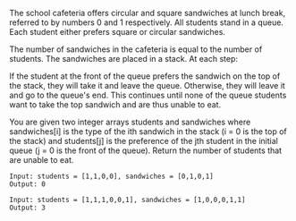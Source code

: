The school cafeteria offers circular and square sandwiches at lunch break, referred to by numbers 0 and 1 respectively. All students stand in a queue. Each student either prefers square or circular sandwiches.

The number of sandwiches in the cafeteria is equal to the number of students. The sandwiches are placed in a stack. At each step:

If the student at the front of the queue prefers the sandwich on the top of the stack, they will take it and leave the queue.
Otherwise, they will leave it and go to the queue's end.
This continues until none of the queue students want to take the top sandwich and are thus unable to eat.

You are given two integer arrays students and sandwiches where sandwiches[i] is the type of the ith sandwich in the stack 
(i = 0 is the top of the stack) and students[j] is the preference of the jth student in the initial queue (j = 0 is the front of the queue). 
Return the number of students that are unable to eat.


```
Input: students = [1,1,0,0], sandwiches = [0,1,0,1]
Output: 0
```

```
Input: students = [1,1,1,0,0,1], sandwiches = [1,0,0,0,1,1]
Output: 3
```
